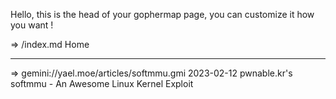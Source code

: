Hello, this is the head of your gophermap page, you can
customize it how you want !

=>   /index.md Home

------------------------------------------------------------------
=> gemini://yael.moe/articles/softmmu.gmi 2023-02-12 pwnable.kr's softmmu - An Awesome Linux Kernel Exploit
